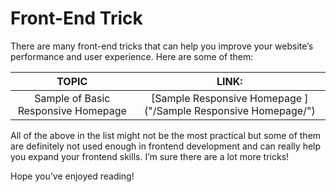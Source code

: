 # Front-End Trick


There are many front-end tricks that can help you improve your website’s performance and user experience. Here are some of them:

|   TOPIC  |     LINK:  |
|:--------------:|:----------:|
| Sample of Basic Responsive Homepage | [Sample Responsive Homepage ]("/Sample Responsive Homepage/") |


All of the above in the list might not be the most practical but some of them are definitely not used enough in frontend development and can really help you expand your frontend skills. I’m sure there are a lot more tricks!

Hope you’ve enjoyed reading!

